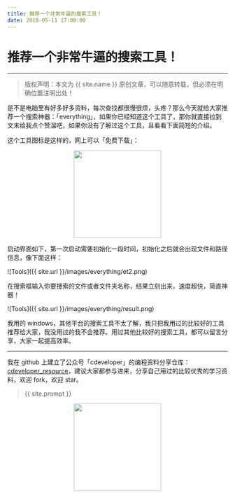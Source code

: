 ```yaml
---
title: 推荐一个非常牛逼的搜索工具！
date: 2018-05-11 17:00:00
---
```

# 推荐一个非常牛逼的搜索工具！
***
> 版权声明：本文为 {{ site.name }} 原创文章，可以随意转载，但必须在明确位置注明出处！

是不是电脑里有好多好多资料，每次查找都很慢很烦，头疼？那么今天就给大家推荐一个搜索神器：「everything」，如果你已经知道这个工具了，那你就直接拉到文末给我点个赞溜吧，如果你没有了解过这个工具，且看看下面简短的介绍。

这个工具图标是这样的，网上可以「免费下载」：

<div  align="center">
<img src="{{ site.url }}/images/everything/et.png" width = "200" height = "200"/>
</div>

启动界面如下，第一次启动需要初始化一段时间，初始化之后就会出现文件和路径信息，像下面这样：

![Tools]({{ site.url }}/images/everything/et2.png)

在搜索框输入你要搜索的文件或者文件夹名称，结果立刻出来，速度超快，简直神器！

![Tools]({{ site.url }}/images/everything/result.png)

我用的 windows，其他平台的搜索工具不太了解，我只把我用过的比较好的工具推荐给大家，我没用过的我不会推荐。用过其他比较好的搜索工具，都可以留言分享，大家一起提高效率。

***
我在 github 上建立了公众号「cdeveloper」的编程资料分享仓库：[cdeveloper_resource](https://github.com/cdevelopr/cdeveloper_resource)，建议大家都参与进来，分享自己用过的比较优秀的学习资料，欢迎 fork，欢迎 star。

> {{ site.prompt }}

<div  align="center">
<img src="{{ site.url }}/images/wechart.jpg" width = "200" height = "200"/>
